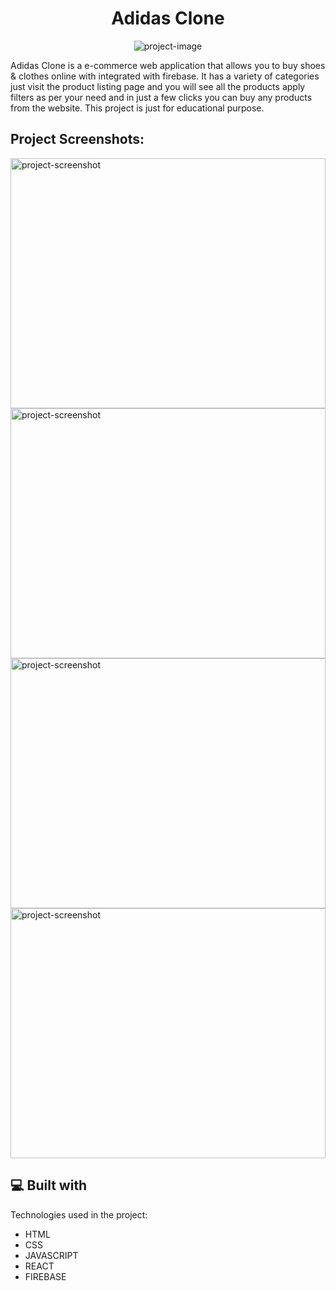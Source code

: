 
<h1 align="center" id="title">Adidas Clone</h1>

<p align="center"><img src="https://i.postimg.cc/FRWCDN6Y/React-App-Personal-Microsoft-Edge-09-09-2022-10-57-28.png" alt="project-image"></p>

<p id="description">Adidas Clone is a e-commerce web application that allows you to buy shoes &amp; clothes online with integrated with firebase. It has a variety of categories just visit the product listing page and you will see all the products apply filters as per your need and in just a few clicks you can buy any products from the website. This project is just for educational purpose.</p>

<h2>Project Screenshots:</h2>

<img src="https://i.postimg.cc/jSH8Bz90/React-App-Personal-Microsoft-Edge-09-09-2022-17-37-19.png" alt="project-screenshot" width="100%" height="400/">

<img src="https://i.postimg.cc/766mCjLw/React-App-Personal-Microsoft-Edge-09-09-2022-17-37-52.png" alt="project-screenshot" width="100%" height="400/">

<img src="https://i.postimg.cc/BZdf0BhX/React-App-Personal-Microsoft-Edge-09-09-2022-17-38-15.png" alt="project-screenshot" width="100%" height="400/">

<img src="https://i.postimg.cc/zXStcC4m/React-App-and-5-more-pages-Personal-Microsoft-Edge-22-08-2022-11-09-07.png" alt="project-screenshot" width="100%" height="400/">

  
  
<h2>💻 Built with</h2>

Technologies used in the project:

*   HTML
*   CSS
*   JAVASCRIPT
*   REACT
*   FIREBASE

